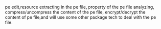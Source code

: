 pe edit,resource extracting in the pe file, property of the pe file analyzing, compress/uncompress the content of the pe file, encrypt/decrypt the content of pe file,and will use some other package tech to deal with the pe file.
